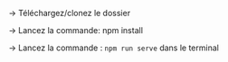 -> Téléchargez/clonez le dossier

-> Lancez la commande: npm install

-> Lancez la commande : `npm run serve` dans le terminal

